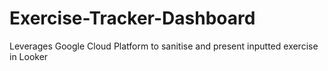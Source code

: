 # Exercise-Tracker-Dashboard
Leverages Google Cloud Platform to sanitise and present inputted exercise in Looker
